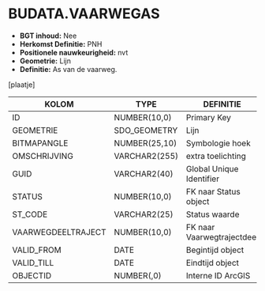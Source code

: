 ﻿# BUDATA.VAARWEGAS


* __BGT inhoud:__ Nee
* __Herkomst Definitie:__ PNH
* __Positionele nauwkeurigheid:__ nvt
* __Geometrie:__ Lijn
* __Definitie:__ As van de vaarweg.


[plaatje]


|KOLOM                           	|TYPE          	|DEFINITIE|
|------                          	|----          	|-----    |
|ID                              	|NUMBER(10,0)  	|Primary Key|
|GEOMETRIE                       	|SDO_GEOMETRY  	|Lijn|
|BITMAPANGLE                     	|NUMBER(25,10) 	|Symbologie hoek|
|OMSCHRIJVING                    	|VARCHAR2(255) 	|extra toelichting|
|GUID                            	|VARCHAR2(40)  	|Global Unique Identifier|
|STATUS                          	|NUMBER(10,0)  	|FK naar Status object|
|ST_CODE                         	|VARCHAR2(25)  	|Status waarde|
|VAARWEGDEELTRAJECT              	|NUMBER(10,0)  	|FK naar Vaarwegtrajectdeel|
|VALID_FROM                      	|DATE          	|Begintijd object|
|VALID_TILL                      	|DATE          	|Eindtijd object|
|OBJECTID                        	|NUMBER(,0)    	|Interne ID ArcGIS|



